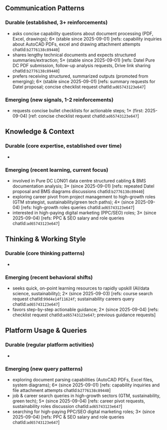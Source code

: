 ## Communication Patterns
### Durable (established, 3+ reinforcements)
- asks concise capability questions about document processing (PDF, Excel, drawings); 6× (stable since 2025-09-01) [refs: capability inquiries about AutoCAD PDFs, excel and drawing attachment attempts chatId:`b2776138c89440`]
- shares lengthy technical documents and expects structured summaries/extraction; 5× (stable since 2025-09-01) [refs: Datel Pure DC PDF submission, follow-up analysis requests, Drive link sharing chatId:`b2776138c89440`]
- prefers receiving structured, summarized outputs (promoted from emerging); 6× (stable since 2025-09-01) [refs: summary requests for Datel proposal; concise checklist request chatId:`ad65743123e647`]

### Emerging (new signals, 1-2 reinforcements)
- requests concise bullet checklists for actionable steps; 1× (first: 2025-09-04) [ref: concise checklist request chatId:`ad65743123e647`]

## Knowledge & Context
### Durable (core expertise, established over time)
-

### Emerging (recent learning, current focus)
- involved in Pure DC LON01 data centre structured cabling & BMS documentation analysis; 3× (since 2025-09-01) [refs: repeated Datel proposal and BMS diagrams discussions chatId:`b2776138c89440`]
- exploring career pivot from project management to high-growth roles (GTM strategist, sustainability/green tech paths); 4× (since 2025-09-04) [refs: high-growth roles queries chatId:`ad65743123e647`]
- interested in high-paying digital marketing (PPC/SEO) roles; 3× (since 2025-09-04) [refs: PPC & SEO salary and role queries chatId:`ad65743123e647`]

## Thinking & Working Style
### Durable (core thinking patterns)
-

### Emerging (recent behavioral shifts)
- seeks quick, on-point learning resources to rapidly upskill (AI/data science, sustainability); 2× (since 2025-09-03) [refs: course search request chatId:`99d4e14f11624f`; sustainability careers query chatId:`ad65743123e647`]
- favors step-by-step actionable guidance; 2× (since 2025-09-04) [refs: checklist request chatId:`ad65743123e647`; previous guidance requests]

## Platform Usage & Queries
### Durable (regular platform activities)
-

### Emerging (new query patterns)
- exploring document parsing capabilities (AutoCAD PDFs, Excel files, system diagrams); 6× (since 2025-09-01) [refs: capability inquiries and file attachment attempts chatId:`b2776138c89440`]
- job & career search queries in high-growth sectors (GTM, sustainability, green tech); 5× (since 2025-09-04) [refs: career pivot requests, sustainability roles discussion chatId:`ad65743123e647`]
- searching for high-paying PPC/SEO digital marketing roles; 3× (since 2025-09-04) [refs: PPC & SEO salary and role queries chatId:`ad65743123e647`]